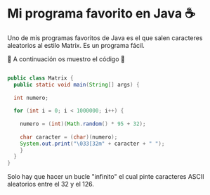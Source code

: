 # Mi programa favorito en Java :coffee:

Uno de mis programas favoritos de Java es el que salen caracteres aleatorios al estilo Matrix. Es un programa fácil. 

:large_blue_circle: A continuación os muestro el código :red_circle:

```java

public class Matrix {
  public static void main(String[] args) {
  
  int numero;
  
  for (int i = 0; i < 1000000; i++) {
  
    numero = (int)(Math.random() * 95 + 32);
    
    char caracter = (char)(numero);
    System.out.print("\033[32m" + caracter + " ");
    }
  }
}
  ```
  
  
  Solo hay que hacer un bucle "infinito" el cual pinte caracteres ASCII aleatorios entre el 32 y el 126. 
  
